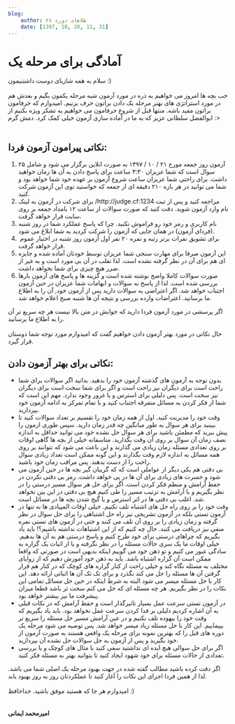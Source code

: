 ```yaml
---
blog:
    author: طلاهای دوره ۲۸
    date: [1397, 10, 20, 11, 31]
---
```

# آمادگی برای مرحله یک

<div class="cnt">
سلام به همه شازیای دوست داشتنیمون :)<div><br/></div>
<div>خب بچه ها امروز می خواهیم یه ذره در مورد آزمون شبه مرحله یکمون بگیم و بعدش هم در مورد استراتژی های بهتر مرحله یک دادن براتون حرف بزنیم. امیدوارم که حرفامون براتون مفید باشه. منتها قبل از شروع حرفامون می خواهیم یه تشکر ویژه بکنیم از ابوالفضل سلطانی عزیز که به ما در آماده سازی آزمون خیلی کمک کرد. دمش گرم :&gt;</div>
<div><br/></div>
<h2>نکاتی پیرامون آزمون فردا:</h2>
<div>
<p></p>
<ol>
<li>آزمون روز جمعه مورخ ۲۱ / ۱۰ / ۱۳۹۷ به صورت انلاین برگزار می شود و شامل ۲۵ سوال است که شما عزیزان ۳:۳۰ ساعت برای پاسخ دادن به آن ها زمان خواهید داشت. برای راحتی شما عزیزان ساعت شروع آزمون بر عهده خود شما خواهد بود و شما می توانید در هر بازه ۲۱۰ دقیقه ای از جمعه که خواستید توی این آزمون شرکت کنید.</li>
<li>برای شرکت در آزمون به لینک /http://judge.cf:1234 مراجعه کنید و پس از ثبت نام وارد آزمون شوید. دقت کنید که صورت سوالات از ساعت ۱۲ بامداد جمعه بر روی سایت قرار خواهد گرفت.</li>
<li>نام کاربری و رمز خود رو فراموش نکنید. چرا که پاسخ عملکرد شما در روز شنبه (فردای آزمون) در همان جایی که آزمون را شرکت کردید به شما ابلاغ می شود.</li>
<li> برای تشویق نفرات برتر رتبه و نمره ۲۰ نفر اول آزمون روز شنبه در اختیار عموم قرار خواهد گرفت.</li>
<li>این آزمون صرفا برای مهارت سنجی شما عزیزان توسط خودتان آماده شده و جایزه ای هم برای آن در نظر گرفته نشده است. لذا تقلب در آن بی مورد است و به غیر از ضرر هیچ چیزی برای شما نخواهد داشت. </li>
<li>صورت سوالات کاملا واضح نوشته شده است و گزینه ها و پاسخ های آزمون بارها بررسی شده است. لذا از پاسخ به سوالات و ابهامات شما عزیزان در حین آزمون اجتناب خواهد شد. اگر اعتراضی به سوالات دارید پس از آزمون خود, آن را به اطلاع ما برسانید. اعتراضات وارده بررسی و نتیجه آن ها شنبه صبح اعلام خواهد شد.</li>
</ol>
<div>اگر پرسشی در مورد آزمون فردا دارید که جوابش در متن بالا نیست هر چه سریع تر آن را به اطلاع ما برسانید.</div>
<div><br/></div>
<div>حال نکاتی در مورد بهتر آزمون دادن خواهیم گفت که امیدوارم مورد توجه شما دوستان قرار گیرد.</div>
<h2>نکاتی برای بهتر آزمون دادن:</h2>
<p></p>
<p></p>
<ul>
<li>بدون توجه به آزمون های گذشته آزمون خود را بدهید. بدانید اگر سوالات برای شما راحت است برای دیگران نیز راحت است و اگر برای شما سخت است برای دیگران نیز سخت است. پس دلیلی برای استرس و یا غرور وجود ندارد. مهم این است که شما از فکر کردن به مسائل متفرقه اجتناب کنید و با تمام تمرکز به ادامه آزمون خود بپردازید.</li>
<li>وقت خود را مدیریت کنید. اول از همه زمان خود را تقسیم بر تعداد سوالات کنید تا ببینید برای هر سوال به طور میانگین چه قدر زمان دارید. سپس طوری ازمون را پیش ببرید که مطمئن باشید برای هر سوال حل نشده خود می توانید حداقل به اندازه نصف زمان آن سوال بر روی آن وقت بگذارید. متاسفانه خیلی از بچه ها گاهی اوقات بر روی تعدادی مسئله زمان زیادی می گذارند و این باعث می شود که نتوانند بر روی همه مسائل به اندازه لازم وقت بگذارند و این گونه ممکن است تعداد زیادی سوال راحت را از دست بدهند. پس مراقب زمان خود باشید.</li>
<li>بی دقتی هم یکی دیگر از عواملی است که که گریبان گیر بچه ها در حین آزمون می شود و حسرت های زیادی برای آن ها در پی خواهد داشت. رمز بی دقتی نکردن در حفظ آرامش و منظم فکر کردن است. اگر برای حل هر سوال مسیر درستی را در نظر بگیریم و با آرامش به ترتیب مسیر را طی کنیم هیچ بی دقتی در این بین نخواهد شد. اغلب بی دقتی ها در اثر استرس و یا گیج شدن بچه ها در مسائل است.</li>
<li>وقت خود را بر روی راه حل های اشتباه تلف نکنیم. خیلی اوقات المپیادی ها نه تنها در آزمون تستی بلکه در آزمون تشریحی نیز راه حل اشتباهی را برای حل سوال در نظر گرفته و زمان زیادی را بر روی آن تلف می کنند و حتی در آزمون های تستی نمره منفی نیز دریافت می کنند. حال چه کنیم که از این اشتباهات نداشته باشیم؟! باید یاد بگیریم که چراهای درستی برای خود طرح کنیم و پاسخ درستی هم به آن ها بدهیم. خیلی اوقات ما یک سری حالات مسئله را در نظر نگرفته و یا از اثبات یک گزاره به سادگی عبور می کنیم و تو ذهن خود می گوییم اینکه بدیهی است در صورتی که واقعا ممکن است آن گزاره اشتباه باشد. باید به ذهن خود آموزش دهیم که از زوایای مختلف به مسئله نگاه کند و خیلی راحت از کنار گزاره های کوچک که در کنار هم قرار گرفتن آن ها مسئله را حل می کند نگذرد و برای تک تک آن ها اثباتی ارائه دهد. این کار با حل مسئله میسر می شود البته به شرط اینکه در حین حل مسائل تمامی این نکات را در نظر بگیریم. هر چه مسئله ای که حل می کنم سخت تر باشد قطعا میزان پیشرفت ما نیز بیشتر خواهد بود.</li>
<li>در آزمون تستی سرعت عمل بسیار تاثیرگذار است و حفظ آرامش که در نکات قبلی به آن اشاره کردیم دلیلی بر فدا کردن سرعت عمل نخواهد بود. باید یاد بگیریم که وقت خود را بیهوده تلف نکنیم و در عین آرامش مسیر حل مسئله را سریع تر بپیماییم. این کار با حل مسئله زیاد میسر خواهد شد. پس توصیه می شود مرحله یک دوره های قبل را که بهترین نمونه برای مرحله یک واقعی هستند به صورت آزمون از خود بگیرید و پس از آزمون به حل سوالات حل نشده آن بپردازید.</li>
<li>اگر برای حل سوالی هیچ ایده ای نداشتید سعی کنید با مثال های کوچک و یا بررسی تعدادی از حالات مسئله برای خود شهود ایجاد کنید تا بتوانید بهتر به مسئله فکر کنید.</li>
</ul>
<div>اگر دقت کرده باشید مطالب گفته شده در جهت بهبود مرحله یک اصلی شما می باشد. لذا از همین فردا اجرای این نکات را آغاز کنید تا عملکردتان روز به روز بهبود یابد.</div>
<div><br/></div>
<div>امیدوارم هر جا که هستید موفق باشید. خداحافظ :)</div>
<div><br/></div>
<div><br/></div>
<div><b>امیرمحمد ایمانی</b></div>
</div>
</div>
